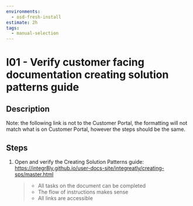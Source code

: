 ```yaml
---
environments:
  - osd-fresh-install
estimate: 2h
tags:
  - manual-selection
---
```


# I01 - Verify customer facing documentation creating solution patterns guide

## Description

Note: the following link is not to the Customer Portal, the formatting will not match what is on Customer Portal, however the steps should be the same.

## Steps

1. Open and verify the Creating Solution Patterns guide: https://integr8ly.github.io/user-docs-site/integreatly/creating-sps/master.html
   > - All tasks on the document can be completed
   > - The flow of instructions makes sense
   > - All links are accessible
